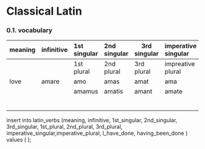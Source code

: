 # Classical Latin

### 0.1.  vocabulary

|meaning | infinitive  | 1st singular | 2nd singular | 3rd singular | imperative singular |
|:-------- | ------------------ | :----------- | :----------- | ------------ | :------------------ |
||  | 1st  plural  | 2nd  plural  | 3rd plural   | impreative  plural  |
| love | amare         | amo          | amas         | amat         | ama                 |
| |                    | amamus | amatis | amant | amate |
| |                    |              |              |              |                     |
| |                    |              |              |              |                     |
| |                    |              |              |              |                     |
| |                    |              |              |              |                     |
| |                    |              |              |              |                     |
| |                    |              |              |              |                     |





insert into latin_verbs (meaning, infinitive, 1st_singular, 2nd_singular, 3rd_singular, 1st_plural, 2nd_plural, 3rd_plural, imperative_singular,imperative_plural, I_have_done, having_been_done ) values (  );

